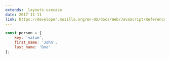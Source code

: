 ```yaml
---
extends: _layouts.usecase
date: 2017-11-11
link: https://developer.mozilla.org/en-US/docs/Web/JavaScript/Reference/Global_Objects/Object
---
```



```javascript
const person = {
    key: 'value',
    first_name: 'John',
    last_name: 'Doe'
};
```
